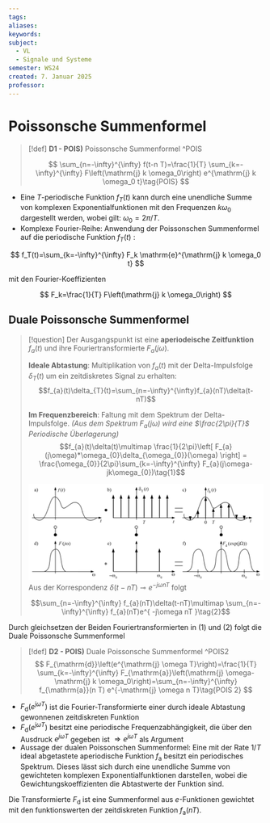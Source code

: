 ```yaml
---
tags: 
aliases: 
keywords: 
subject:
  - VL
  - Signale und Systeme
semester: WS24
created: 7. Januar 2025
professor:
---
```

 
# Poissonsche Summenformel

> [!def] **D1 - POIS)** Poissonsche Summenformel ^POIS
> 
> $$
> \sum_{n=-\infty}^{\infty} f(t-n T)=\frac{1}{T} \sum_{k=-\infty}^{\infty} F\left(\mathrm{j} k \omega_0\right) e^{\mathrm{j} k \omega_0 t}\tag{POIS}
> $$

- Eine $T$-periodische Funktion $f_T(t)$ kann durch eine unendliche Summe von komplexen Exponentialfunktionen mit den Frequenzen $k \omega_0$ dargestellt werden, wobei gilt: $\omega_0=2 \pi / T$.
- Komplexe Fourier-Reihe: Anwendung der Poissonschen Summenformel auf die periodische Funktion $f_T(t)$ :

$$
f_T(t)=\sum_{k=-\infty}^{\infty} F_k \mathrm{e}^{\mathrm{j} k \omega_0 t}
$$

mit den Fourier-Koeffizienten

$$
F_k=\frac{1}{T} F\left(\mathrm{j} k \omega_0\right)
$$
## Duale Poissonsche Summenformel

> [!question] Der Ausgangspunkt ist eine **aperiodeische Zeitfunktion** $f_{a}(t)$ und ihre Fouriertransformierte $F_{a}(j\omega)$.
> 
> **Ideale Abtastung**: Multiplikation von $f_{a}(t)$ mit der Delta-Impulsfolge $\delta_{T}(t)$ um ein zeitdiskretes Signal zu erhalten:
> $$f_{a}(t)\delta_{T}(t)=\sum_{n=-\infty}^{\infty}f_{a}(nT)\delta(t-nT)$$
> 
> **Im Frequenzbereich**: Faltung mit dem Spektrum der Delta-Impulsfolge. *(Aus dem Spektrum $F_{a}(j\omega)$ wird eine $\frac{2\pi}{T}$ Periodische Überlagerung)*
> $$f_{a}(t)\delta(t)\multimap \frac{1}{2\pi}\left[ F_{a}(j\omega)*\omega_{0}\delta_{\omega_{0}}(\omega) \right] = \frac{\omega_{0}}{2\pi}\sum_{k=-\infty}^{\infty} F_{a}(j\omega-jk\omega_{0})\tag{1}$$
>
> ![invert_dark|900](assets/DFT1.png)
> Aus der Korrespondenz $\delta(t-nT)\multimap e^{ -j\omega nT }$ folgt
> 
> $$\sum_{n=-\infty}^{\infty} f_{a}(nT)\delta(t-nT)\multimap \sum_{n=-\infty}^{\infty} f_{a}(nT)e^{ -j\omega nT }\tag{2}$$

Durch gleichsetzen der Beiden Fouriertransformierten in $(1)$ und $(2)$ folgt die Duale Poissonsche Summenformel

> [!def] **D2 - POIS)** Duale Poissonsche Summenformel ^POIS2
> $$
> F_{\mathrm{d}}\left(e^{\mathrm{j} \omega T}\right)=\frac{1}{T} \sum_{k=-\infty}^{\infty} F_{\mathrm{a}}\left(\mathrm{j} \omega-\mathrm{j} k \omega_0\right)=\sum_{n=-\infty}^{\infty} f_{\mathrm{a}}(n T) e^{-\mathrm{j} \omega n T}\tag{POIS 2}
> $$

- $F_{\mathrm{d}}\left(e^{\mathrm{j} \omega T}\right)$ ist die Fourier-Transformierte einer durch ideale Abtastung gewonnenen zeitdiskreten Funktion
- $F_{\mathrm{d}}\left(e^{\mathrm{j} \omega T}\right)$ besitzt eine periodische Frequenzabhängigkeit, die über den Ausdruck $e^{j \omega T}$ gegeben ist $\Rightarrow e^{j \omega T}$ als Argument
- Aussage der dualen Poissonschen Summenformel: Eine mit der Rate $1 / T$ ideal abgetastete aperiodische Funktion $f_{\mathrm{a}}$ besitzt ein periodisches Spektrum. Dieses lässt sich durch eine unendliche Summe von gewichteten komplexen Exponentialfunktionen darstellen, wobei die Gewichtungskoeffizienten die Abtastwerte der Funktion sind.

Die Transformierte $F_{\mathrm{d}}$ ist eine Summenformel aus $e$-Funktionen gewichtet mit den funktionswerten der zeitdiskreten Funktion $f_{\mathrm{a}}(n T)$.

